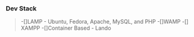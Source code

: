 ### Dev Stack         
> -[]LAMP - Ubuntu, Fedora, Apache, MySQL, and PHP
> -[]WAMP
> -[] XAMPP
> -[]Container Based - Lando

